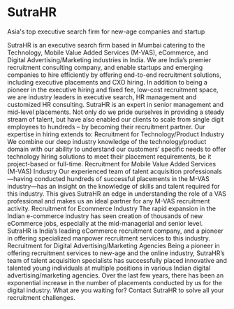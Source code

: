 # SutraHR
Asia's top executive search firm for new-age companies and startup

SutraHR is an executive search firm based in Mumbai catering to the Technology, Mobile Value Added Services (M-VAS), eCommerce, and Digital Advertising/Marketing industries in India. We are India’s premier recruitment consulting company, and enable startups and emerging companies to hire efficiently by offering end-to-end recruitment solutions, including executive placements and CXO hiring.
In addition to being a pioneer in the executive hiring and fixed fee, low-cost recruitment space, we are industry leaders in executive search, HR management and customized HR consulting. SutraHR is an expert in senior management and mid-level placements. Not only do we pride ourselves in providing a steady stream of talent, but have also enabled our clients to scale from single digit employees to hundreds – by becoming their recruitment partner.
Our expertise in hiring extends to:
Recruitment for Technology/Product Industry
We combine our deep industry knowledge of the technology/product domain with our ability to understand our customers’ specific needs to offer technology hiring solutions to meet their placement requirements, be it project-based or full-time.
Recruitment for Mobile Value Added Services (M-VAS) Industry
Our experienced team of talent acquisition professionals—having conducted hundreds of successful placements in the M-VAS industry—has an insight on the knowledge of skills and talent required for this industry. This gives SutraHR an edge in understanding the role of a VAS professional and makes us an ideal partner for any M-VAS recruitment activity.
Recruitment for Ecommerce Industry
The rapid expansion in the Indian e-commerce industry has seen creation of thousands of new eCommerce jobs, especially at the mid-managerial and senior level. SutraHR is India’s leading eCommerce recruitment company, and a pioneer in offering specialized manpower recruitment services to this industry.
Recruitment for Digital Advertising/Marketing Agencies
Being a pioneer in offering recruitment services to new-age and the online industry, SutraHR’s team of talent acquisition specialists has successfully placed innovative and talented young individuals at multiple positions in various Indian digital advertising/marketing agencies. Over the last few years, there has been an exponential increase in the number of placements conducted by us for the digital industry.
What are you waiting for? Contact SutraHR to solve all your recruitment challenges.
